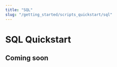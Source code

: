 ```yaml
---
title: "SQL"
slug: "/getting_started/scripts_quickstart/sql"
---
```


# SQL Quickstart

## Coming soon
